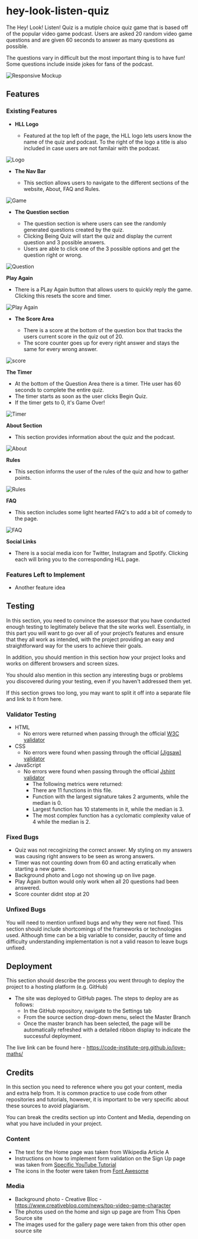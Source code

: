 # hey-look-listen-quiz

The Hey! Look! Listen! Quiz is a mutiple choice quiz game that is based off of the popular video game podcast. Users are asked 20 random video game questions and are given 60 seconds to answer as many questions as possible. 

The questions vary in difficult but the most important thing is to have fun! Some questions include inside jokes for fans of the podcast.

![Responsive Mockup](INSERTPhotos)

## Features 

### Existing Features

- __HLL Logo__

  - Featured at the top left of the page, the HLL logo lets users know the name of the quiz and podcast. To the right of the logo a title is also included in case users are not familair with the podcast.

![Logo]()

- __The Nav Bar__

  - This section allows users to navigate to the different sections of the website, About, FAQ and Rules.

![Game]()

- __The Question section__

  - The question section is where users can see the randomly generated questions created by the quiz.
  - Clicking Being Quiz will start the quiz and display the current question and 3 possible answers. 
  - Users are able to click one of the 3 possible options and get the question right or wrong.

![Question]()

__Play Again__

- There is a PLay Again button that allows users to quickly reply the game. Clicking this resets the score and timer.

![Play Again]()

- __The Score Area__

  - There is a score at the bottom of the question box that tracks the users current score in the quiz out of 20.
  - The score counter goes up for every right answer and stays the same for every wrong answer.

![score]()

__The Timer__

- At the bottom of the Question Area there is a timer. THe user has 60 seconds to complete the entire quiz. 
- The timer starts as soon as the user clicks Begin Quiz.
- If the timer gets to 0, it's Game Over!

![Timer]()

__About Section__ 

- This section provides information about the quiz and the podcast.

![About]()

__Rules__

- This section informs the user of the rules of the quiz and how to gather points.

![Rules]()

__FAQ__

- This section includes some light hearted FAQ's to add a bit of comedy to the page.

![FAQ]()

__Social Links__

- There is a social media icon for Twitter, Instagram and Spotify. Clicking each will bring you to the corresponding HLL page.

### Features Left to Implement

- Another feature idea

## Testing 

In this section, you need to convince the assessor that you have conducted enough testing to legitimately believe that the site works well. Essentially, in this part you will want to go over all of your project’s features and ensure that they all work as intended, with the project providing an easy and straightforward way for the users to achieve their goals.

In addition, you should mention in this section how your project looks and works on different browsers and screen sizes.

You should also mention in this section any interesting bugs or problems you discovered during your testing, even if you haven't addressed them yet.

If this section grows too long, you may want to split it off into a separate file and link to it from here.


### Validator Testing 

- HTML
    - No errors were returned when passing through the official [W3C validator](https://validator.w3.org/nu/?doc=https%3A%2F%2Fcode-institute-org.github.io%2Flove-maths%2F)
- CSS
    - No errors were found when passing through the official [(Jigsaw) validator](https://jigsaw.w3.org/css-validator/validator?uri=https%3A%2F%2Fvalidator.w3.org%2Fnu%2F%3Fdoc%3Dhttps%253A%252F%252Fcode-institute-org.github.io%252Flove-maths%252F&profile=css3svg&usermedium=all&warning=1&vextwarning=&lang=en)
- JavaScript
    - No errors were found when passing through the official [Jshint validator](https://jshint.com/)
      - The following metrics were returned: 
      - There are 11 functions in this file.
      - Function with the largest signature takes 2 arguments, while the median is 0.
      - Largest function has 10 statements in it, while the median is 3.
      - The most complex function has a cyclomatic complexity value of 4 while the median is 2.

### Fixed Bugs 

- Quiz was not recoginizing the correct answer. My styling on my answers was causing right answers to be seen as wrong answers.
- Timer was not counting down from 60 and acting erratically when starting a new game.
- Background photo and Logo not showing up on live page.
- Play Again button would only work when all 20 questions had been answered.
- Score counter didnt stop at 20


### Unfixed Bugs

You will need to mention unfixed bugs and why they were not fixed. This section should include shortcomings of the frameworks or technologies used. Although time can be a big variable to consider, paucity of time and difficulty understanding implementation is not a valid reason to leave bugs unfixed. 

## Deployment

This section should describe the process you went through to deploy the project to a hosting platform (e.g. GitHub) 

- The site was deployed to GitHub pages. The steps to deploy are as follows: 
  - In the GitHub repository, navigate to the Settings tab 
  - From the source section drop-down menu, select the Master Branch
  - Once the master branch has been selected, the page will be automatically refreshed with a detailed ribbon display to indicate the successful deployment. 

The live link can be found here - https://code-institute-org.github.io/love-maths/


## Credits 

In this section you need to reference where you got your content, media and extra help from. It is common practice to use code from other repositories and tutorials, however, it is important to be very specific about these sources to avoid plagiarism. 

You can break the credits section up into Content and Media, depending on what you have included in your project. 

### Content 

- The text for the Home page was taken from Wikipedia Article A
- Instructions on how to implement form validation on the Sign Up page was taken from [Specific YouTube Tutorial](https://www.youtube.com/)
- The icons in the footer were taken from [Font Awesome](https://fontawesome.com/)

### Media

- Background photo - Creative Bloc - https://www.creativebloq.com/news/top-video-game-character
- The photos used on the home and sign up page are from This Open Source site
- The images used for the gallery page were taken from this other open source site


 